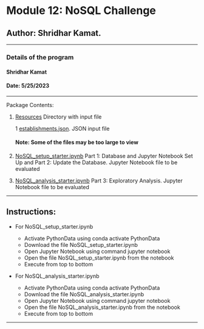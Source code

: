 # Module 12: NoSQL Challenge

## Author: Shridhar Kamat.
<hr>

### Details of the program 
#### Shridhar Kamat
#### Date: 5/25/2023
<hr>
Package Contents:

1. [Resources](https://github.com/shriparna/nosql-challenge/tree/main/Resources) Directory with input file

    1 [establishments.json](https://github.com/shriparna/nosql-challenge/blob/main/Resources/establishments.json). JSON input file

    #### Note: Some of the files may be too large to view


2. [NoSQL_setup_starter.ipynb](https://github.com/shriparna/nosql-challenge/blob/main/NoSQL_setup_starter.ipynb) Part 1: Database and Jupyter Notebook Set Up and Part 2: Update the Database. Jupyter Notebook file to be evaluated

3. [NoSQL_analysis_starter.ipynb](https://github.com/shriparna/nosql-challenge/blob/main/NoSQL_analysis_starter.ipynb) Part 3: Exploratory Analysis. Jupyter Notebook file to be evaluated

<hr>

## Instructions:

- For NoSQL_setup_starter.ipynb
    - Activate PythonData using conda activate PythonData
    - Download the file NoSQL_setup_starter.ipynb
    - Open Jupyter Notebook using command jupyter notebook
    - Open the file NoSQL_setup_starter.ipynb from the notebook
    - Execute from top to bottom   

- For NoSQL_analysis_starter.ipynb
    - Activate PythonData using conda activate PythonData
    - Download the file NoSQL_analysis_starter.ipynb
    - Open Jupyter Notebook using command jupyter notebook
    - Open the file NoSQL_analysis_starter.ipynb from the notebook
    - Execute from top to bottom   

<hr>
